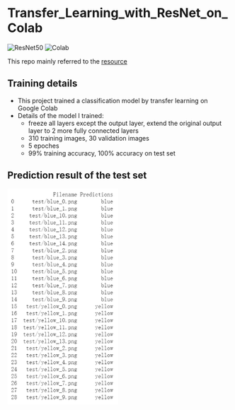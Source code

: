 # Transfer_Learning_with_ResNet_on_Colab
![ResNet50](https://img.shields.io/badge/ResNet50-Transfer%20Learning-brightgreen) ![Colab](https://img.shields.io/badge/Colab-training-orange)

This repo mainly referred to the [resource](https://www.mlq.ai/transfer-learning-tensorflow-2-0/)


## Training details
- This project trained a classification model by transfer learning on Google Colab
- Details of the model I trained:
     - freeze all layers except the output layer, extend the original output layer to 2 more fully connected layers
     - 310 training images, 30 validation images
     - 5 epoches
     - 99% training accuracy, 100% accuracy on test set
   
   
## Prediction result of the test set

<img src="prediction_result.png" width="250" />

